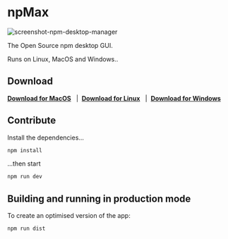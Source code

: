 # npMax

![screenshot-npm-desktop-manager](https://mehdiraized.github.io/npmax/dist/images/coverApp.png)

The Open Source npm desktop GUI.

Runs on Linux, MacOS and Windows..

## Download

**[Download for MacOS](https://github.com/mehdiraized/npmax/releases/download/v0.1.0-alpha/npMax-0.1.0.dmg)** &nbsp; | &nbsp;**[Download for Linux](https://github.com/mehdiraized/npmax/releases/download/v0.1.0-alpha/npMax-0.1.0.AppImage)** &nbsp; | &nbsp;**[Download for Windows](https://github.com/mehdiraized/npmax/releases/download/v0.1.0-alpha/npMax.Setup.0.1.0.exe)** &nbsp;

## Contribute

Install the dependencies...

```bash
npm install
```

...then start

```bash
npm run dev
```

## Building and running in production mode

To create an optimised version of the app:

```bash
npm run dist
```
